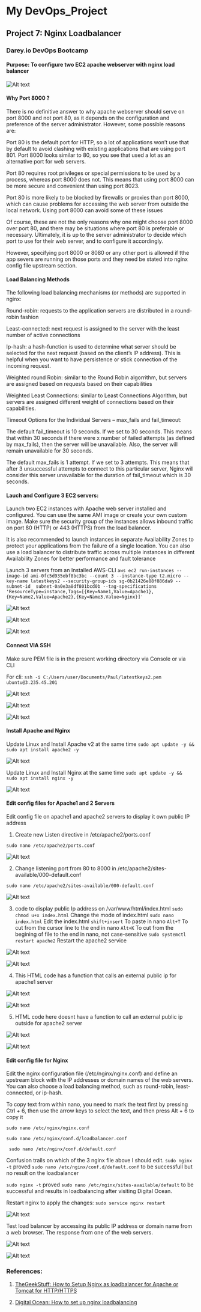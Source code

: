 # My DevOps_Project 

## Project 7: Nginx Loadbalancer

### Darey.io DevOps Bootcamp

#### Purpose: To configure two EC2 apache webserver  with nginx load balancer 


![Alt text](img/00.loadbalancer.png)


#### Why Port 8000 ?
There is no definitive answer to why apache webserver should serve on port 8000 and not port 80, as it depends on the configuration and preference of the server administrator. However, some possible reasons are:

Port 80 is the default port for HTTP, so a lot of applications won’t use that by default to avoid clashing with existing applications that are using port 801. Port 8000 looks similar to 80, so you see that used a lot as an alternative port for web servers.

Port 80 requires root privileges or special permissions to be used by a process, whereas port 8000 does not. This means that using port 8000 can be more secure and convenient than using port 8023.

Port 80 is more likely to be blocked by firewalls or proxies than port 8000, which can cause problems for accessing the web server from outside the local network. Using port 8000 can avoid some of these issues

Of course, these are not the only reasons why one might choose port 8000 over port 80, and there may be situations where port 80 is preferable or necessary. Ultimately, it is up to the server administrator to decide which port to use for their web server, and to configure it accordingly.

However, specifying port 8000 or 8080 or any other port is allowed if tthe app severs are running on those ports and they need be stated into nginx config file upstream section. 




#### Load Balancing Methods
The following load balancing mechanisms (or methods) are supported in nginx: 

Round-robin: requests to the application servers are distributed in a round-robin fashion

Least-connected: next request is assigned to the server with the least number of active connections

Ip-hash: a hash-function is used to determine what server should be selected for the next request (based on the client’s IP address). This is helpful when you want to have persistence or stick connection of the incoming request. 

Weighted round Robin: similar to the Round Robin algorrithm, but servers are assigned based on requests based on their capabilities

Weighted Least Connections: similar to  Least Connections Algorithm,
but servers are assigned different weight of connections based on their capabilities.

Timeout Options for the Individual Servers – max_fails and fail_timeout:

The default fail_timeout is 10 seconds. If we set to 30 seconds. This means that within 30 seconds if there were x number of failed attempts (as defined by max_fails), then the server will be unavailable. Also, the server will remain unavailable for 30 seconds.

The default max_fails is 1 attempt. If we set to 3 attempts. This means that after 3 unsuccessful attempts to connect to this particular server, Nginx will consider this server unavailable for the duration of fail_timeout which is 30 seconds.




#### Lauch and Configure 3 EC2 servers:

Launch two EC2 instances with Apache web server installed and configured. You can use the same AMI image or create your own custom image. Make sure the security group of the instances allows inbound traffic on port 80 (HTTP) or 443 (HTTPS) from the load balancer.  

It is also recommended to launch instances in separate Availability Zones to protect your applications from the failure of a single location. You can also use a load balancer to distribute traffic across multiple instances in different Availability Zones for better performance and fault tolerance

Launch 3 servers from an Installed AWS-CLI
```aws ec2 run-instances --image-id ami-0fc5d935ebf8bc3bc --count 3 --instance-type t2.micro --key-name latestkeys2 --security-group-ids sg-0b21426e88f886da9 --subnet-id  subnet-0a0e3a8df801bcd0b --tag-specifications 'ResourceType=instance,Tags=[{Key=Name1,Value=Apache1},{Key=Name2,Value=Apache2},{Key=Name3,Value=Nginx}]'```   


![Alt text](img/01a.EC2servers.png)

![Alt text](img/01b.EC2servers.png)

![Alt text](img/1c.Newrule.png)



#### Connect VIA SSH

Make sure PEM file is in the present working directory via Console
or via CLI

For cli: 
```ssh -i C:/Users/user/Documents/Paul/latestkeys2.pem ubuntu@3.235.45.201```

![Alt text](img/2a.sshapache1.png)

![Alt text](img/2b.sshapache2.png)

![Alt text](img/2c.sshnginx.png)


#### Install Apache and Nginx

Update Linux and Install Apache v2 at the same time
```sudo apt update -y &&  sudo apt install apache2 -y```

![Alt text](img/3a.apacheruns.png)


Update Linux and Install Nginx at the same time
```sudo apt update -y && sudo apt install nginx -y```

![Alt text](img/3b.nginxruns.png)


#### Edit config files for Apache1 and 2 Servers

Edit config file on apache1 and apache2 servers to display it own public IP address

1. Create new Listen directive in /etc/apache2/ports.conf

```sudo nano /etc/apache2/ports.conf```

![Alt text](img/4a.listendirective.png)


2. Change listening port from 80 to 8000 in /etc/apache2/sites-available/000-default.conf

```sudo nano /etc/apache2/sites-available/000-default.conf```

![Alt text](img/4b.changedport.png)

3. code to display public Ip address on /var/www/html/index.html
```sudo chmod u+x index.html```        Change the mode of index.html
```sudo nano index.html```             Edit the index.html
```shift+insert```                     To paste in nano 
```Alt+T```                            To cut from the cursor line to the end in nano
```Alt+K```                            To cut from the begining of file to the end in nano, not case-sensitive
```sudo systemctl restart apache2```   Restart the apache2 service

![Alt text](img/4c.c_operations.png)

![Alt text](img/4c.newbrowserport.png)


4. This HTML code has a function that calls an external public ip for apache1 server

![Alt text](img/4d.htmlcode.png)

![Alt text](img/4e.mypublicip.png)


5. HTML code here doesnt have a function to call an external public ip outside for apache2 server

![Alt text](img/5a.htmlcode.png)

![Alt text](img/5b.mypublicip.png)




#### Edit config file for Nginx

Edit the nginx configuration file (/etc/nginx/nginx.conf) and define an upstream block with the IP addresses or domain names of the web servers. You can also choose a load balancing method, such as round-robin, least-connected, or ip-hash. 

To copy text from within nano, you need to mark the text first by pressing Ctrl + 6, then use the arrow keys to select the text, and then press Alt + 6 to copy it

```sudo nano /etc/nginx/nginx.conf```

```sudo nano /etc/nginx/conf.d/loadbalancer.conf```

``` sudo nano /etc/nginx/conf.d/default.conf```

Confusion trails on which of the 3 nginx file above I should edit.
```sudo nginx -t``` proved ```sudo nano /etc/nginx/conf.d/default.conf``` to be successfull but no result on the loadbalancer

```sudo nginx -t``` proved ```sudo nano /etc/nginx/sites-available/default``` to be successful and results in loadbalancing after visiting Digital Ocean.

Restart nginx to apply the changes: ```sudo service nginx restart```

![Alt text](img/6a.configOK.png)

Test  load balancer by accessing its public IP address or domain name from a web browser. The response from one of the web servers.

![Alt text](img/6b.loadbalapache1.png)

![Alt text](img/6c.loadbalapache2.png)




### References:

1. [TheGeekStuff: How to Setup Nginx as loadbalancer for Apache or Tomcat for HTTP/HTTPS](https://www.thegeekstuff.com/2017/01/nginx-loadbalancer/)

2. [Digital Ocean: How to set up nginx loadbalancing](https://www.digitalocean.com/community/tutorials/how-to-set-up-nginx-load-balancing)

